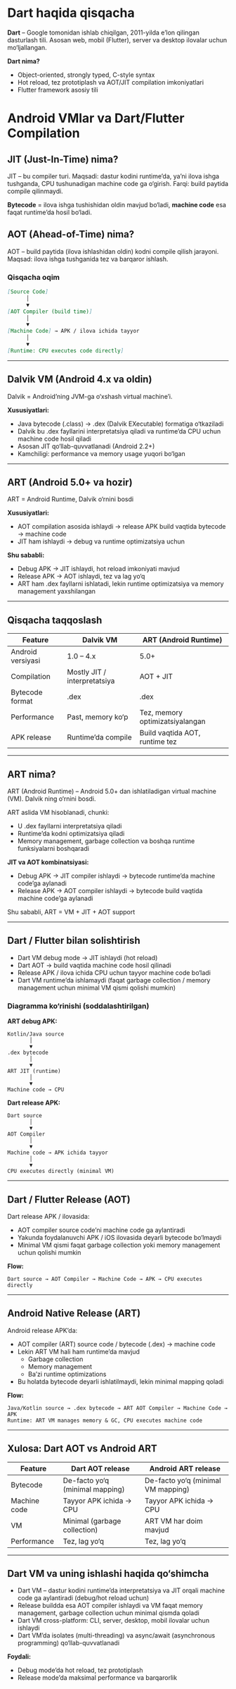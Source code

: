 
# Dart haqida qisqacha

**Dart** – Google tomonidan ishlab chiqilgan, 2011-yilda e’lon qilingan dasturlash tili. Asosan web, mobil (Flutter), server va desktop ilovalar uchun mo‘ljallangan.

**Dart nima?**
- Object-oriented, strongly typed, C-style syntax
- Hot reload, tez prototiplash va AOT/JIT compilation imkoniyatlari
- Flutter framework asosiy tili

# Android VMlar va Dart/Flutter Compilation

## JIT (Just-In-Time) nima?
JIT – bu compiler turi. Maqsadi: dastur kodini runtime’da, ya’ni ilova ishga tushganda, CPU tushunadigan machine code ga o‘girish. Farqi: build paytida compile qilinmaydi.

**Bytecode** = ilova ishga tushishidan oldin mavjud bo‘ladi, **machine code** esa faqat runtime’da hosil bo‘ladi.

## AOT (Ahead-of-Time) nima?
AOT – build paytida (ilova ishlashidan oldin) kodni compile qilish jarayoni. Maqsad: ilova ishga tushganida tez va barqaror ishlash.

### Qisqacha oqim
```markdown
[Source Code]
      │
      ▼
[AOT Compiler (build time)]
      │
      ▼
[Machine Code] → APK / ilova ichida tayyor
      │
      ▼
[Runtime: CPU executes code directly]
```

---

## Dalvik VM (Android 4.x va oldin)

Dalvik = Android’ning JVM-ga o‘xshash virtual machine’i.

**Xususiyatlari:**
- Java bytecode (.class) → .dex (Dalvik EXecutable) formatiga o‘tkaziladi
- Dalvik bu .dex fayllarini interpretatsiya qiladi va runtime’da CPU uchun machine code hosil qiladi
- Asosan JIT qo‘llab-quvvatlanadi (Android 2.2+)
- Kamchiligi: performance va memory usage yuqori bo‘lgan

---

## ART (Android 5.0+ va hozir)

ART = Android Runtime, Dalvik o‘rnini bosdi

**Xususiyatlari:**
- AOT compilation asosida ishlaydi → release APK build vaqtida bytecode → machine code
- JIT ham ishlaydi → debug va runtime optimizatsiya uchun

**Shu sababli:**
- Debug APK → JIT ishlaydi, hot reload imkoniyati mavjud
- Release APK → AOT ishlaydi, tez va lag yo‘q
- ART ham .dex fayllarni ishlatadi, lekin runtime optimizatsiya va memory management yaxshilangan

---

## Qisqacha taqqoslash

| Feature           | Dalvik VM           | ART (Android Runtime) |
|-------------------|---------------------|-----------------------|
| Android versiyasi | 1.0 – 4.x           | 5.0+                  |
| Compilation       | Mostly JIT / interpretatsiya | AOT + JIT         |
| Bytecode format   | .dex                | .dex                  |
| Performance       | Past, memory ko‘p    | Tez, memory optimizatsiyalangan |
| APK release       | Runtime’da compile  | Build vaqtida AOT, runtime tez |

---

## ART nima?

ART (Android Runtime) – Android 5.0+ dan ishlatiladigan virtual machine (VM). Dalvik ning o‘rnini bosdi.

ART aslida VM hisoblanadi, chunki:
- U .dex fayllarni interpretatsiya qiladi
- Runtime’da kodni optimizatsiya qiladi
- Memory management, garbage collection va boshqa runtime funksiyalarni boshqaradi

**JIT va AOT kombinatsiyasi:**
- Debug APK → JIT compiler ishlaydi → bytecode runtime’da machine code’ga aylanadi
- Release APK → AOT compiler ishlaydi → bytecode build vaqtida machine code’ga aylanadi

Shu sababli, ART = VM + JIT + AOT support

---

## Dart / Flutter bilan solishtirish

- Dart VM debug mode → JIT ishlaydi (hot reload)
- Dart AOT → build vaqtida machine code hosil qilinadi
- Release APK / ilova ichida CPU uchun tayyor machine code bo‘ladi
- Dart VM runtime’da ishlamaydi (faqat garbage collection / memory management uchun minimal VM qismi qolishi mumkin)

### Diagramma ko‘rinishi (soddalashtirilgan)

**ART debug APK:**
```
Kotlin/Java source
       │
       ▼
.dex bytecode
       │
       ▼
ART JIT (runtime)
       │
       ▼
Machine code → CPU
```


**Dart release APK:**
```
Dart source
       │
       ▼
AOT Compiler
       │
       ▼
Machine code → APK ichida tayyor
       │
       ▼
CPU executes directly (minimal VM)
```

---

## Dart / Flutter Release (AOT)

Dart release APK / ilovasida:
- AOT compiler source code’ni machine code ga aylantiradi
- Yakunda foydalanuvchi APK / iOS ilovasida deyarli bytecode bo‘lmaydi
- Minimal VM qismi faqat garbage collection yoki memory management uchun qolishi mumkin

**Flow:**
```
Dart source → AOT Compiler → Machine Code → APK → CPU executes directly
```

---

## Android Native Release (ART)

Android release APK’da:
- AOT compiler (ART) source code / bytecode (.dex) → machine code
- Lekin ART VM hali ham runtime’da mavjud
    - Garbage collection
    - Memory management
    - Ba’zi runtime optimizations
- Bu holatda bytecode deyarli ishlatilmaydi, lekin minimal mapping qoladi

**Flow:**
```
Java/Kotlin source → .dex bytecode → ART AOT Compiler → Machine Code → APK
Runtime: ART VM manages memory & GC, CPU executes machine code
```

---

## Xulosa: Dart AOT vs Android ART

| Feature      | Dart AOT release                | Android ART release           |
|-------------|----------------------------------|------------------------------|
| Bytecode    | De-facto yo‘q (minimal mapping)  | De-facto yo‘q (minimal VM mapping) |
| Machine code| Tayyor APK ichida → CPU          | Tayyor APK ichida → CPU      |
| VM          | Minimal (garbage collection)     | ART VM har doim mavjud        |
| Performance | Tez, lag yo‘q                    | Tez, lag yo‘q                |

---

## Dart VM va uning ishlashi haqida qo‘shimcha

- Dart VM – dastur kodini runtime’da interpretatsiya va JIT orqali machine code ga aylantiradi (debug/hot reload uchun)
- Release buildda esa AOT compiler ishlaydi va VM faqat memory management, garbage collection uchun minimal qismda qoladi
- Dart VM cross-platform: CLI, server, desktop, mobil ilovalar uchun ishlaydi
- Dart VM’da isolates (multi-threading) va async/await (asynchronous programming) qo‘llab-quvvatlanadi

**Foydali:**
- Debug mode’da hot reload, tez prototiplash
- Release mode’da maksimal performance va barqarorlik
